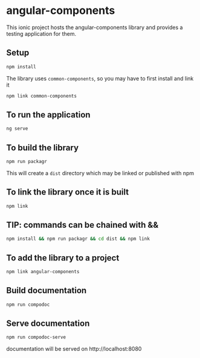 # angular-components

This ionic project hosts the angular-components library and provides a testing application for them.

## Setup

```bash
npm install
```

The library uses `common-components`, so you may have to first install and link it

```bash
npm link common-components
```

## To run the application

```bash
ng serve
```

## To build the library

```bash
npm run packagr
```

This will create a `dist` directory which may be linked or published with npm

## To link the library once it is built

```bash
npm link
```

## TIP: commands can be chained with &&

```bash
npm install && npm run packagr && cd dist && npm link
```

## To add the library to a project

```bash
npm link angular-components
```

## Build documentation

```bash
npm run compodoc
```

## Serve documentation

```bash
npm run compodoc-serve
```
documentation will be served on http://localhost:8080
